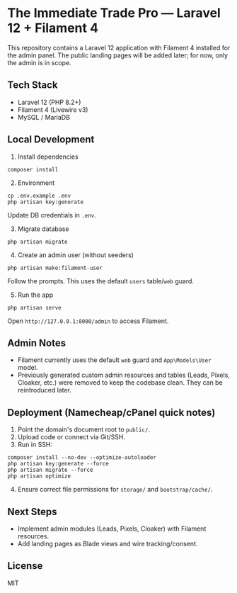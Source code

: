 # The Immediate Trade Pro — Laravel 12 + Filament 4

This repository contains a Laravel 12 application with Filament 4 installed for the admin panel. The public landing pages will be added later; for now, only the admin is in scope.

## Tech Stack

- Laravel 12 (PHP 8.2+)
- Filament 4 (Livewire v3)
- MySQL / MariaDB

## Local Development

1. Install dependencies
```
composer install
```

2. Environment
```
cp .env.example .env
php artisan key:generate
```
Update DB credentials in `.env`.

3. Migrate database
```
php artisan migrate
```

4. Create an admin user (without seeders)
```
php artisan make:filament-user
```
Follow the prompts. This uses the default `users` table/`web` guard.

5. Run the app
```
php artisan serve
```
Open `http://127.0.0.1:8000/admin` to access Filament.

## Admin Notes

- Filament currently uses the default `web` guard and `App\Models\User` model.
- Previously generated custom admin resources and tables (Leads, Pixels, Cloaker, etc.) were removed to keep the codebase clean. They can be reintroduced later.

## Deployment (Namecheap/cPanel quick notes)

1. Point the domain's document root to `public/`.
2. Upload code or connect via Git/SSH.
3. Run in SSH:
```
composer install --no-dev --optimize-autoloader
php artisan key:generate --force
php artisan migrate --force
php artisan optimize
```
4. Ensure correct file permissions for `storage/` and `bootstrap/cache/`.

## Next Steps

- Implement admin modules (Leads, Pixels, Cloaker) with Filament resources.
- Add landing pages as Blade views and wire tracking/consent.

## License

MIT
